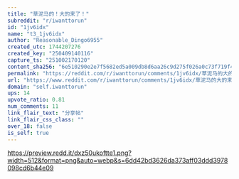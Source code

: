 ```yaml
---
title: "草泥马的！大的来了！"
subreddit: "r/iwanttorun"
id: "1jv6idx"
name: "t3_1jv6idx"
author: "Reasonable_Dingo6955"
created_utc: 1744207276
created_key: "250409140116"
capture_ts: "251002170120"
content_sha256: "6e510290e2e7f5682ed5a009db8d6aa26c9d275f026a0c73f719f4f3b528aa0a"
permalink: "https://reddit.com/r/iwanttorun/comments/1jv6idx/草泥马的大的来了/"
url: "https://www.reddit.com/r/iwanttorun/comments/1jv6idx/草泥马的大的来了/"
domain: "self.iwanttorun"
ups: 14
upvote_ratio: 0.81
num_comments: 11
link_flair_text: "分享帖"
link_flair_css_class: ""
over_18: false
is_self: true
---
```


<https://preview.redd.it/dxz50ukoftte1.png?width=512&format=png&auto=webp&s=6dd42bd3626da373aff03ddd3978098cd6b44e09>
